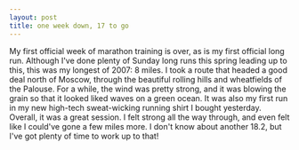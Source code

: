 ```yaml
---
layout: post
title: one week down, 17 to go
---
```


My first official week of marathon training is over, as is my first official long run. Although I've done plenty of Sunday long runs this spring leading up to this, this was my longest of 2007: 8 miles. I took a route that headed a good deal north of Moscow, through the beautiful rolling hills and wheatfields of the Palouse. For a while, the wind was pretty strong, and it was blowing the grain so that it looked liked waves on a green ocean. It was also my first run in my new high-tech sweat-wicking running shirt I bought yesterday. Overall, it was a great session. I felt strong all the way through, and even felt like I could've gone a few miles more. I don't know about another 18.2, but I've got plenty of time to work up to that!
